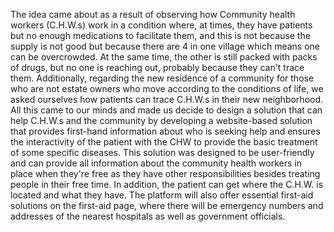 The idea came about as a result of observing how Community health workers  (C.H.W.s) work in a condition where, at times, they have patients but no enough medications to facilitate them, and this is not because the supply is not good but because there are 4 in one village which means one can be overcrowded. At the same time, the other is still packed with packs of drugs, but no one is reaching out, probably because they can't trace them. Additionally, regarding the new residence of a community for those who are not estate owners who move according to the conditions of life, we asked ourselves how patients can trace C.H.W.s in their new neighborhood. All this came to our minds and made us decide to design a solution that can help C.H.W.s and the community by developing a website-based solution that provides first-hand information about who is seeking help and ensures the interactivity of the patient with the CHW to provide the basic treatment of some specific diseases.
This solution was designed to be user-friendly and can provide all information about the community health workers in place when they're free as they have other responsibilities besides treating people in their free time. In addition, the patient can get where the C.H.W. is located and what they have. The platform will also offer essential first-aid solutions on the first-aid page, where there will be emergency numbers and addresses of the nearest hospitals as well as government officials.
